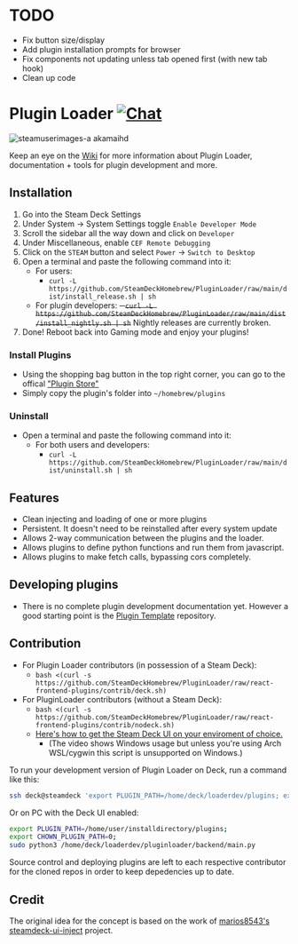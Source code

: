 # TODO
- Fix button size/display
- Add plugin installation prompts for browser
- Fix components not updating unless tab opened first (with new tab hook)
- Clean up code

# Plugin Loader [![Chat](https://img.shields.io/badge/chat-on%20discord-7289da.svg)](https://discord.gg/ZU74G2NJzk)

![steamuserimages-a akamaihd](https://user-images.githubusercontent.com/10835354/161068262-ca723dc5-6795-417a-80f6-d8c1f9d03e93.jpg)

Keep an eye on the [Wiki](https://deckbrew.xyz) for more information about Plugin Loader, documentation + tools for plugin development and more.

## Installation
1. Go into the Steam Deck Settings
2. Under System -> System Settings toggle `Enable Developer Mode`
3. Scroll the sidebar all the way down and click on `Developer`
4. Under Miscellaneous, enable `CEF Remote Debugging`
5. Click on the `STEAM` button and select `Power` -> `Switch to Desktop`
6. Open a terminal and paste the following command into it: 
    - For users:
        - `curl -L https://github.com/SteamDeckHomebrew/PluginLoader/raw/main/dist/install_release.sh | sh`
    - For plugin developers:
        ~~- `curl -L https://github.com/SteamDeckHomebrew/PluginLoader/raw/main/dist/install_nightly.sh | sh`~~
        Nightly releases are currently broken.
7. Done! Reboot back into Gaming mode and enjoy your plugins!

### Install Plugins
- Using the shopping bag button in the top right corner, you can go to the offical ["Plugin Store"](https://plugins.deckbrew.xyz/)
- Simply copy the plugin's folder into `~/homebrew/plugins`

### Uninstall
- Open a terminal and paste the following command into it:
    - For both users and developers:
        - `curl -L https://github.com/SteamDeckHomebrew/PluginLoader/raw/main/dist/uninstall.sh | sh`

## Features
- Clean injecting and loading of one or more plugins
- Persistent. It doesn't need to be reinstalled after every system update 
- Allows 2-way communication between the plugins and the loader.
- Allows plugins to define python functions and run them from javascript.
- Allows plugins to make fetch calls, bypassing cors completely.

## Developing plugins
- There is no complete plugin development documentation yet. However a good starting point is the [Plugin Template](https://github.com/SteamDeckHomebrew/decky-plugin-template) repository.

## Contribution
- For Plugin Loader contributors (in possession of a Steam Deck):
    - `bash <(curl -s https://github.com/SteamDeckHomebrew/PluginLoader/raw/react-frontend-plugins/contrib/deck.sh)`
- For PluginLoader contributors (without a Steam Deck):
  - `bash <(curl -s https://github.com/SteamDeckHomebrew/PluginLoader/raw/react-frontend-plugins/contrib/nodeck.sh)`
  - [Here's how to get the Steam Deck UI on your enviroment of choice.](https://youtu.be/1IAbZte8e7E?t=112)
    - (The video shows Windows usage but unless you're using Arch WSL/cygwin this script is unsupported on Windows.)

To run your development version of Plugin Loader on Deck, run a command like this:
```bash
ssh deck@steamdeck 'export PLUGIN_PATH=/home/deck/loaderdev/plugins; export CHOWN_PLUGIN_PATH=0; echo 'password' | sudo -SE python3 /home/deck/loaderdev/pluginloader/backend/main.py'
```

Or on PC with the Deck UI enabled:
```bash
export PLUGIN_PATH=/home/user/installdirectory/plugins; 
export CHOWN_PLUGIN_PATH=0;
sudo python3 /home/deck/loaderdev/pluginloader/backend/main.py
```

Source control and deploying plugins are left to each respective contributor for the cloned repos in order to keep depedencies up to date.

## Credit

The original idea for the concept is based on the work of [marios8543's steamdeck-ui-inject](https://github.com/marios8543/steamdeck-ui-inject) project.
